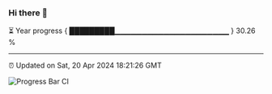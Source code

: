 ### Hi there 👋

⏳ Year progress { █████████▁▁▁▁▁▁▁▁▁▁▁▁▁▁▁▁▁▁▁▁▁ } 30.26 %

---

⏰ Updated on Sat, 20 Apr 2024 18:21:26 GMT

![Progress Bar CI](https://github.com/ZhaoGui/ZhaoGui/workflows/Progress%20Bar%20CI/badge.svg)
